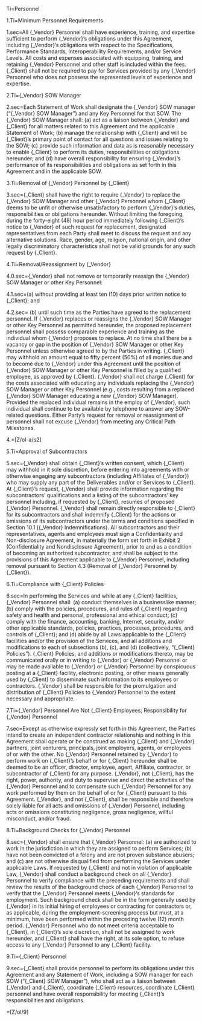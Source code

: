 Ti=Personnel

1.Ti=Minimum Personnel Requirements

1.sec=All {_Vendor} Personnel shall have experience, training, and expertise sufficient to perform {_Vendor}’s obligations under this Agreement, including {_Vendor}’s obligations with respect to the Specifications, Performance Standards, Interoperability Requirements, and/or Service Levels. All costs and expenses associated with equipping, training, and retaining {_Vendor} Personnel and other staff is included within the fees. {_Client} shall not be required to pay for Services provided by any {_Vendor} Personnel who does not possess the represented levels of experience and expertise.

2.Ti={_Vendor} SOW Manager

2.sec=Each Statement of Work shall designate the {_Vendor} SOW manager (“{_Vendor} SOW Manager”) and any Key Personnel for that SOW. The {_Vendor} SOW Manager shall: (a) act as a liaison between {_Vendor} and {_Client} for all matters related to this Agreement and the applicable Statement of Work; (b) manage the relationship with {_Client} and will be {_Client}’s primary point of contact for all questions and issues relating to the SOW; (c) provide such information and data as is reasonably necessary to enable {_Client} to perform its duties, responsibilities or obligations hereunder; and (d) have overall responsibility for ensuring {_Vendor}’s performance of its responsibilities and obligations as set forth in this Agreement and in the applicable SOW.

3.Ti=Removal of {_Vendor} Personnel by {_Client}

3.sec={_Client} shall have the right to require {_Vendor} to replace the {_Vendor} SOW Manager and other {_Vendor} Personnel whom {_Client} deems to be unfit or otherwise unsatisfactory to perform {_Vendor}’s duties, responsibilities or obligations hereunder. Without limiting the foregoing, during the forty-eight (48) hour period immediately following {_Client}’s notice to {_Vendor} of such request for replacement, designated representatives from each Party shall meet to discuss the request and any alternative solutions. Race, gender, age, religion, national origin, and other legally discriminatory characteristics shall not be valid grounds for any such request by {_Client}.

4.Ti=Removal/Reassignment by {_Vendor}

4.0.sec={_Vendor} shall not remove or temporarily reassign the {_Vendor} SOW Manager or other Key Personnel: 

4.1.sec=(a) without providing at least ten (10) days prior written notice to {_Client}; and 

4.2.sec= (b) until such time as the Parties have agreed to the replacement personnel. If {_Vendor} replaces or reassigns the {_Vendor} SOW Manager or other Key Personnel as permitted hereunder, the proposed replacement personnel shall possess comparable experience and training as the individual whom {_Vendor} proposes to replace. At no time shall there be a vacancy or gap in the position of {_Vendor} SOW Manager or other Key Personnel unless otherwise agreed to by the Parties in writing. {_Client} may withhold an amount equal to fifty percent (50%) of all monies due and to become due to {_Vendor} under this Agreement until the position of {_Vendor} SOW Manager or other Key Personnel is filled by a qualified employee, as approved by {_Client}. {_Vendor} shall not charge {_Client} for the costs associated with educating any individuals replacing the {_Vendor} SOW Manager or other Key Personnel (e.g., costs resulting from a replaced {_Vendor} SOW Manager educating a new {_Vendor} SOW Manager). Provided the replaced individual remains in the employ of {_Vendor}, such individual shall continue to be available by telephone to answer any SOW-related questions. Either Party’s request for removal or reassignment of personnel shall not excuse {_Vendor} from meeting any Critical Path Milestones.

4.=[Z/ol-a/s2]

5.Ti=Approval of Subcontractors

5.sec={_Vendor} shall obtain {_Client}’s written consent, which {_Client} may withhold in it sole discretion, before entering into agreements with or otherwise engaging any subcontractors (including Affiliates of {_Vendor}) who may supply any part of the Deliverables and/or or Services to {_Client}. At {_Client}’s request, {_Vendor} shall provide information regarding the subcontractors’ qualifications and a listing of the subcontractors’ key personnel including, if requested by {_Client}, resumes of proposed {_Vendor} Personnel. {_Vendor} shall remain directly responsible to {_Client} for its subcontractors and shall indemnify {_Client} for the actions or omissions of its subcontractors under the terms and conditions specified in Section 10.1 ({_Vendor} Indemnifications). All subcontractors and their representatives, agents and employees must sign a Confidentiality and Non-disclosure Agreement, in materially the form set forth in Exhibit 2 (Confidentiality and Nondisclosure Agreement), prior to and as a condition of becoming an authorized subcontractor, and shall be subject to the provisions of this Agreement applicable to {_Vendor} Personnel, including removal pursuant to Section 4.3 (Removal of {_Vendor} Personnel by {_Client}).

6.Ti=Compliance with {_Client} Policies

6.sec=In performing the Services and while at any {_Client} facilities, {_Vendor} Personnel shall: (a) conduct themselves in a businesslike manner; (b) comply with the policies, procedures, and rules of {_Client} regarding safety and health and personal, professional and ethical conduct; (c) comply with the finance, accounting, banking, Internet, security, and/or other applicable standards, policies, practices, processes, procedures, and controls of {_Client}; and (d) abide by all Laws applicable to the {_Client} facilities and/or the provision of the Services, and all additions and modifications to each of subsections (b), (c), and (d) (collectively, “{_Client} Policies”). {_Client} Policies, and additions or modifications thereto, may be communicated orally or in writing to {_Vendor} or {_Vendor} Personnel or may be made available to {_Vendor} or {_Vendor} Personnel by conspicuous posting at a {_Client} facility, electronic posting, or other means generally used by {_Client} to disseminate such information to its employees or contractors. {_Vendor} shall be responsible for the promulgation and distribution of {_Client} Policies to {_Vendor} Personnel to the extent necessary and appropriate.

7.Ti={_Vendor} Personnel Are Not {_Client} Employees; Responsibility for {_Vendor} Personnel

7.sec=Except as otherwise expressly set forth in this Agreement, the Parties intend to create an independent contractor relationship and nothing in this Agreement shall operate or be construed as making {_Client} and {_Vendor} partners, joint venturers, principals, joint employers, agents, or employees of or with the other. No {_Vendor} Personnel retained by {_Vendor} to perform work on {_Client}’s behalf or for {_Client} hereunder shall be deemed to be an officer, director, employee, agent, Affiliate, contractor, or subcontractor of {_Client} for any purpose. {_Vendor}, not {_Client}, has the right, power, authority, and duty to supervise and direct the activities of the {_Vendor} Personnel and to compensate such {_Vendor} Personnel for any work performed by them on the behalf of or for {_Client} pursuant to this Agreement. {_Vendor}, and not {_Client}, shall be responsible and therefore solely liable for all acts and omissions of {_Vendor} Personnel, including acts or omissions constituting negligence, gross negligence, willful misconduct, and/or fraud.

8.Ti=Background Checks for {_Vendor} Personnel

8.sec={_Vendor} shall ensure that {_Vendor} Personnel: (a) are authorized to work in the jurisdiction in which they are assigned to perform Services; (b) have not been convicted of a felony and are not proven substance abusers; and (c) are not otherwise disqualified from performing the Services under applicable Laws. If requested by {_Client} and not in violation of applicable Law, {_Vendor} shall conduct a background check on all {_Vendor} Personnel to verify compliance with the preceding requirements and shall review the results of the background check of each {_Vendor} Personnel to verify that the {_Vendor} Personnel meets {_Vendor}’s standards for employment. Such background check shall be in the form generally used by {_Vendor} in its initial hiring of employees or contracting for contractors or, as applicable, during the employment-screening process but must, at a minimum, have been performed within the preceding twelve (12) month period. {_Vendor} Personnel who do not meet criteria acceptable to {_Client}, in {_Client}’s sole discretion, shall not be assigned to work hereunder, and {_Client} shall have the right, at its sole option, to refuse access to any {_Vendor} Personnel to any {_Client} facility.

9.Ti={_Client} Personnel

9.sec={_Client} shall provide personnel to perform its obligations under this Agreement and any Statement of Work, including a SOW manager for each SOW (“{_Client} SOW Manager”), who shall act as a liaison between {_Vendor} and {_Client}, coordinate {_Client} resources, coordinate {_Client} personnel and have overall responsibility for meeting {_Client}’s responsibilities and obligations.

=[Z/ol/9]

